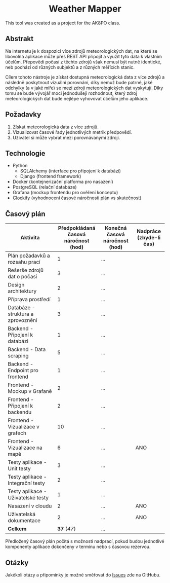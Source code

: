 <div align="center">

# Weather Mapper
</div>

This tool was created as a project for the AK8PO class.

## Abstrakt

Na internetu je k dospozici více zdrojů meteorologických dat, na které se libovolná aplikace může přes REST API připojit
a využít tyto data k vlastním účelům. Přepovědi počasí z těchto zdrojů však nemusí být nutně identické, neb pochází od
různých subjektů a z různých měřících stanic.

Cílem tohoto nástroje je získat dostupná meteorologická data z více zdrojů a následně poskytnout vizuální porovnání,
díky nemuž bude patrné, jaké odchylky (a v jaké míře) se mezi zdroji meteorologických dat vyskytují. Díky tomu se bude
vývojář moci jednodušeji rozhodnout, který zdroj meteorologických dat bude nejlépe vyhovovat účelům jeho aplikace.

## Požadavky

1. Získat meteorologická data z více zdrojů.
2. Vizualizovat časové řady jednotlivých metrik předpovědí.
3. Uživatel si může vybrat mezi porovnávanými zdroji.

## Technologie

* Python
  * SQLAlchemy (interface pro připojení k databázi)
  * Django (frontend framework)
* Docker (kontejnerizační platforma pro nasazení)
* PostgreSQL (relační databáze)
* Grafana (mockup frontendu pro ověření konceptu)
* [Clockify](https://app.clockify.me/) (vyhodnocení časové náročnosti plán vs skutečnost)

## Časový plán

| Aktivita | Předpokládaná<br>časová náročnost<br>(hod) | Konečná<br>časová náročnost<br>(hod) | Nadpráce<br>(zbyde-li čas) |
|----------|--------------------------------------------|--------------------------------------|---------------------------|
| Plán požadavků a rozsahu prací | 1 | ... |
| Rešerše zdrojů dat o počasí | 3 | ... |
| Design architektury | 2 | ... |
| Příprava prostředí | 1 | ... |
| Databáze - struktura a zprovoznění | 3 | ... |
| Backend - Připojení k databázi | 1 | ... |
| Backend - Data scraping | 5 | ... |
| Backend - Endpoint pro frontend | 1 | ... |
| Frontend - Mockup v Grafaně | 2 | ... |
| Frontend - Připojení k backendu | 2 | ... |
| Frontend - Vizualizace v grafech | 10 | ... |
| Frontend - Vizualizace na mapě | 6 | ... | ANO
| Testy aplikace - Unit testy | 3 | ... |
| Testy aplikace - Integrační testy | 2 | ... |
| Testy aplikace - Uživatelské testy | 1 | ... |
| Nasazení v cloudu | 2 | ... | ANO
| Uživatelská dokumentace | 2 | ... | ANO
| **Celkem** | **37** (_47_) | ... |

Předložený časový plán počítá s možností nadprací, pokud budou jednotlivé komponenty aplikace dokončeny v termínu nebo
s časovou rezervou.

## Otázky

Jakékoli otázy a připomínky je možné směřovat do [Issues](https://github.com/red-kangaroo/ak8po_proj/issues) zde na GitHubu.
